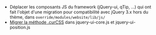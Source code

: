 * Déplacer les composants JS du framework (jQuery-ui, qTip, ...) qui ont fait l'objet d'une migration pour compatibilité avec jQuery 3.x hors du thème, dans `override/modules/website/lib/js/`
* [Migrer la méthode .curCSS](https://www.abricocotier.fr/21157/methode-jquery-curcss-probleme-entre-les-versions-de-jquery-ui-1-7-x-et-jquery-1-8-x/) dans jquery-ui-core.js et jquery-ui-position.js
